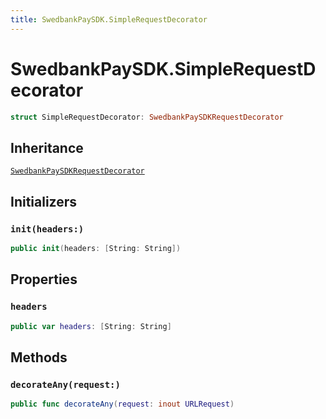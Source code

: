 ```yaml
---
title: SwedbankPaySDK.SimpleRequestDecorator
---
```

# SwedbankPaySDK.SimpleRequestDecorator

``` swift
struct SimpleRequestDecorator: SwedbankPaySDKRequestDecorator 
```

## Inheritance

[`SwedbankPaySDKRequestDecorator`](SwedbankPaySDKRequestDecorator)

## Initializers

### `init(headers:)`

``` swift
public init(headers: [String: String]) 
```

## Properties

### `headers`

``` swift
public var headers: [String: String]
```

## Methods

### `decorateAny(request:)`

``` swift
public func decorateAny(request: inout URLRequest) 
```
